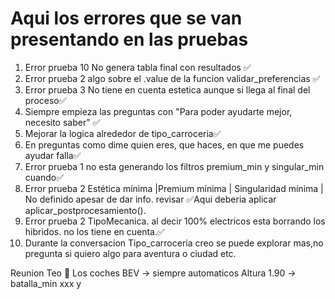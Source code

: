 # Aqui los errores que se van presentando en las pruebas

1. Error prueba 10 No genera tabla final con resultados ✅
2. Error prueba 2 algo sobre el .value de la funcion validar_preferencias ✅
3. Error prueba 3 No tiene en cuenta estetica aunque si llega al final del proceso✅
4. Siempre empieza las preguntas con "Para poder ayudarte mejor, necesito saber" ✅
5. Mejorar la logica alrededor de tipo_carroceria✅
6. En preguntas como dime quien eres, que haces, en que me puedes ayudar falla✅
7. Error prueba 1 no esta generando los filtros premium_min y singular_min cuando✅
8. Error prueba 2 Estética mínima |Premium mínima | Singularidad mínima  | No definido apesar de dar info. revisar ✅Aqui deberia aplicar aplicar_postprocesamiento().
9. Error prueba 2 TipoMecanica. al decir 100% electricos esta borrando los hibridos. no los tiene en cuenta.✅
10. Durante la conversacion Tipo_carroceria creo se puede explorar mas,no pregunta si quiero algo para aventura o ciudad etc.

Reunion Teo 🚫
Los coches BEV -> siempre automaticos
Altura 1.90 -> batalla_min xxx y  